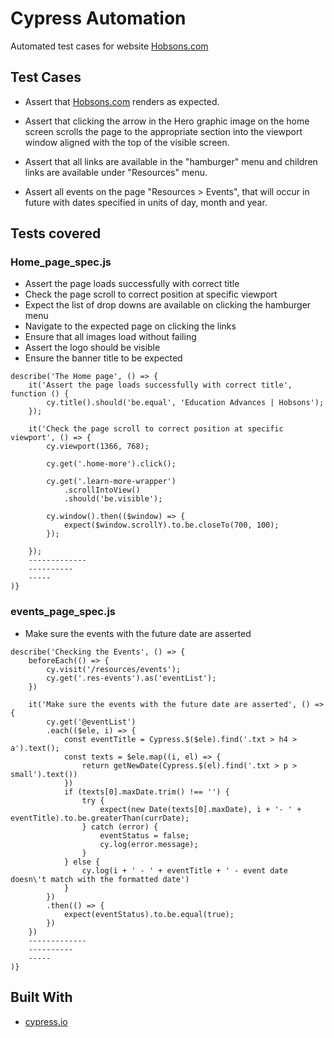 # Cypress Automation

Automated test cases for website [Hobsons.com](https://www.hobsons.com/)

## Test Cases

- Assert that [Hobsons.com](https://hobsons.com/) renders as expected.

- Assert that clicking the arrow in the Hero graphic image on the home screen scrolls the page to the appropriate section into the viewport window aligned with the top of the visible screen.

- Assert that all links are available in the "hamburger" menu and children links are available under "Resources" menu.

- Assert all events on the page "Resources > Events", that will occur in future with dates specified in units of day, month and year.

## Tests covered
### Home_page_spec.js

- Assert the page loads successfully with correct title
- Check the page scroll to correct position at specific viewport
- Expect the list of drop downs are available on clicking the hamburger menu
- Navigate to the expected page on clicking the links
- Ensure that all images load without failing
- Assert the logo should be visible
- Ensure the banner title to be expected

```shell
describe('The Home page', () => {
    it('Assert the page loads successfully with correct title', function () {
        cy.title().should('be.equal', 'Education Advances | Hobsons');
    });

    it('Check the page scroll to correct position at specific viewport', () => {
        cy.viewport(1366, 768);

        cy.get('.home-more').click();

        cy.get('.learn-more-wrapper')
            .scrollIntoView()
            .should('be.visible');

        cy.window().then(($window) => {
            expect($window.scrollY).to.be.closeTo(700, 100);
        });

    });
    -------------
    ----------
    -----
)}
```

### events_page_spec.js

- Make sure the events with the future date are asserted

```shell
describe('Checking the Events', () => {
    beforeEach(() => {
        cy.visit('/resources/events');
        cy.get('.res-events').as('eventList');
    })

    it('Make sure the events with the future date are asserted', () => {
        cy.get('@eventList')
        .each(($ele, i) => {
            const eventTitle = Cypress.$($ele).find('.txt > h4 > a').text();
            const texts = $ele.map((i, el) => {
                return getNewDate(Cypress.$(el).find('.txt > p > small').text())
            })
            if (texts[0].maxDate.trim() !== '') {
                try {
                    expect(new Date(texts[0].maxDate), i + '- ' + eventTitle).to.be.greaterThan(currDate); 
                } catch (error) {
                    eventStatus = false;                             
                    cy.log(error.message);
                }
            } else {
                cy.log(i + ' - ' + eventTitle + ' - event date doesn\'t match with the formatted date')
            }     
        })
        .then(() => {
            expect(eventStatus).to.be.equal(true);
        })
    })
    -------------
    ----------
    -----
)}
```

## Built With

- [cypress.io](https://www.cypress.io/)

